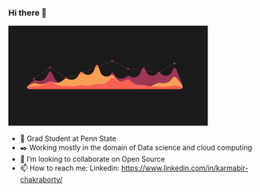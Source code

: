 ### Hi there 👋

<img src="Github.gif" height = 200 width = 400> <br>
- 📗 Grad Student at Penn State <br>
- ✒️ Working mostly in the domain of Data science and cloud computing <br>
- 👯 I’m looking to collaborate on Open Source <br>
- 📫 How to reach me: Linkedin: https://www.linkedin.com/in/karmabir-chakraborty/


